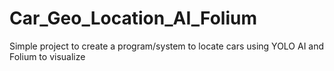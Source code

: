 # Car_Geo_Location_AI_Folium
Simple project to create a program/system to locate cars using YOLO AI and Folium to visualize
